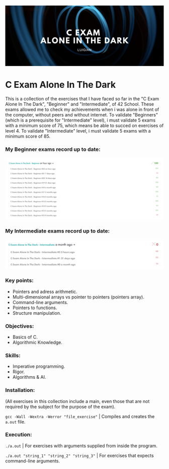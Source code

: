 ![](images/calone_banner.png)

# C Exam Alone In The Dark

This is a collection of the exercises that I have faced so far in the "C Exam Alone In The Dark", "Beginner" and "Intermediate", of 42 School. These exams allowed me to check my achievements when i was alone in front of the computer, without peers and without internet. To validate "Beginners" (which is a prerequisite for "Intermediate" level), i must validate 5 exams with a minimum score of 75, which  means be able to succed on exercises of level 4. To validate "Intermediate" level, i must validate 5 exams with a minimum score of 85.

### My Beginner exams record up to date:
![](images/calone_beg_record.png)

### My Intermediate exams record up to date:
![](images/calone_int_record.png)

### Key points:

* Pointers and adress arithmetic.
* Multi-dimensional arrays vs pointer to pointers (pointers array).
* Command-line arguments.
* Pointers to functions.
* Structure manipulation.

### Objectives:

* Basics of C.
* Algorithmic Knowledge.

### Skills:

* Imperative programming.
* Rigor.
* Algorithms & AI.

### Installation:

(All exercises in this collection include a main, even those that are not required by the subject for the purpose of the exam).

`gcc -Wall -Wextra -Werror "file_exercise"` | Compiles and creates the `a.out` file.

### Execution:

`./a.out` | For exercises with arguments supplied from inside the program.

`./a.out "string_1" "string_2" "string_3"` | For exercises that expects command-line arguments.
